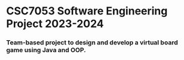# CSC7053 Software Engineering Project 2023-2024
### Team-based project to design and develop a virtual board game using Java and OOP.

